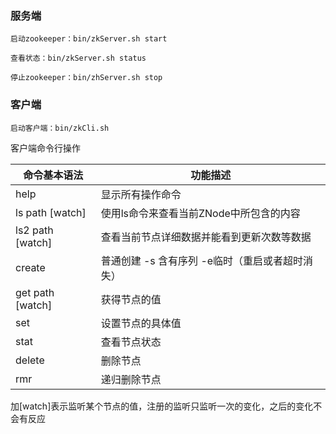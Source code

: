 ### 服务端
```
启动zookeeper：bin/zkServer.sh start

查看状态：bin/zkServer.sh status

停止zookeeper：bin/zhServer.sh stop
```

### 客户端
```
启动客户端：bin/zkCli.sh
```

客户端命令行操作

| 命令基本语法     | 功能描述                                         |
| ---------------- | ------------------------------------------------ |
| help             | 显示所有操作命令                                 |
| ls path [watch]  | 使用ls命令来查看当前ZNode中所包含的内容          |
| ls2 path [watch] | 查看当前节点详细数据并能看到更新次数等数据           |
| create           | 普通创建  -s 含有序列 -e临时（重启或者超时消失） |
| get path [watch] | 获得节点的值                                     |
| set              | 设置节点的具体值                                 |
| stat             | 查看节点状态                                     |
| delete           | 删除节点                                         |
| rmr              | 递归删除节点                                     |

加[watch]表示监听某个节点的值，注册的监听只监听一次的变化，之后的变化不会有反应

